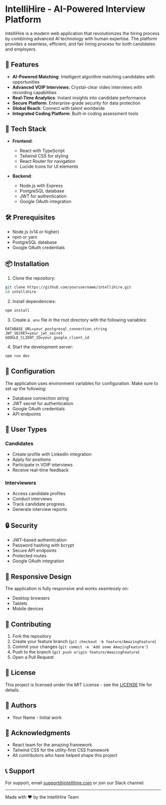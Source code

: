 # IntelliHire - AI-Powered Interview Platform

IntelliHire is a modern web application that revolutionizes the hiring process by combining advanced AI technology with human expertise. The platform provides a seamless, efficient, and fair hiring process for both candidates and employers.

## 🌟 Features

- **AI-Powered Matching**: Intelligent algorithm matching candidates with opportunities
- **Advanced VOIP Interviews**: Crystal-clear video interviews with recording capabilities
- **Real-Time Analytics**: Instant insights into candidate performance
- **Secure Platform**: Enterprise-grade security for data protection
- **Global Reach**: Connect with talent worldwide
- **Integrated Coding Platform**: Built-in coding assessment tools

## 🚀 Tech Stack

- **Frontend**:
  - React with TypeScript
  - Tailwind CSS for styling
  - React Router for navigation
  - Lucide Icons for UI elements

- **Backend**:
  - Node.js with Express
  - PostgreSQL database
  - JWT for authentication
  - Google OAuth integration

## 🛠️ Prerequisites

- Node.js (v14 or higher)
- npm or yarn
- PostgreSQL database
- Google OAuth credentials

## 📦 Installation

1. Clone the repository:
```bash
git clone https://github.com/yourusername/intellihire.git
cd intellihire
```

2. Install dependencies:
```bash
npm install
```

3. Create a `.env` file in the root directory with the following variables:
```env
DATABASE_URL=your_postgresql_connection_string
JWT_SECRET=your_jwt_secret
GOOGLE_CLIENT_ID=your_google_client_id
```

4. Start the development server:
```bash
npm run dev
```

## 🔧 Configuration

The application uses environment variables for configuration. Make sure to set up the following:

- Database connection string
- JWT secret for authentication
- Google OAuth credentials
- API endpoints

## 👥 User Types

### Candidates
- Create profile with LinkedIn integration
- Apply for positions
- Participate in VOIP interviews
- Receive real-time feedback

### Interviewers
- Access candidate profiles
- Conduct interviews
- Track candidate progress
- Generate interview reports

## 🔒 Security

- JWT-based authentication
- Password hashing with bcrypt
- Secure API endpoints
- Protected routes
- Google OAuth integration

## 📱 Responsive Design

The application is fully responsive and works seamlessly on:
- Desktop browsers
- Tablets
- Mobile devices

## 🤝 Contributing

1. Fork the repository
2. Create your feature branch (`git checkout -b feature/AmazingFeature`)
3. Commit your changes (`git commit -m 'Add some AmazingFeature'`)
4. Push to the branch (`git push origin feature/AmazingFeature`)
5. Open a Pull Request

## 📄 License

This project is licensed under the MIT License - see the [LICENSE](LICENSE) file for details.

## 👥 Authors

- Your Name - Initial work

## 🙏 Acknowledgments

- React team for the amazing framework
- Tailwind CSS for the utility-first CSS framework
- All contributors who have helped shape this project

## 📞 Support

For support, email support@intellihire.com or join our Slack channel.

---

Made with ❤️ by the IntelliHire Team 